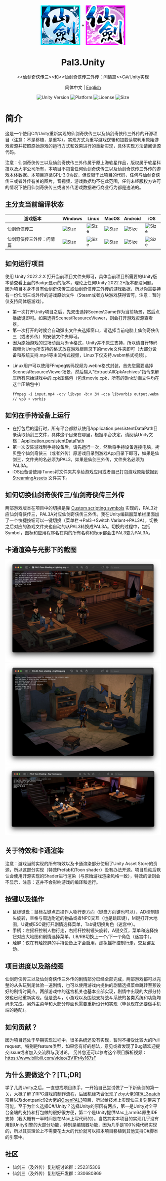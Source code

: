 <p align="center">
  <img width="128" align="center" src="Assets/Resources/UI/game-icon-PAL3.png">
  +
  <img width="128" align="center" src="Assets/Resources/UI/game-icon-PAL3A.png">
</p>
<h1 align="center">
  Pal3.Unity
</h1>
<p align="center">
  <<仙剑奇侠传三>>和<<仙剑奇侠传三外传：问情篇>>C#/Unity实现
</p>
<p align="center">
  简体中文 | <a href="README.en-US.md">English</a>
</p>
<p align="center">
  <a style="text-decoration:none">
    <img src="https://img.shields.io/badge/unity-2022.2.12-blue?style=flat-square" alt="Unity Version" />
  </a>
  <a style="text-decoration:none">
    <img src="https://img.shields.io/badge/platform-Linux%20%7C%20Win%20%7C%20Mac%20%7C%20iOS%20%7C%20Android-orange?style=flat-square" alt="Platform" />
  </a>
  <a style="text-decoration:none">
    <img src="https://img.shields.io/badge/license-GPL--3.0-green?style=flat-square" alt="License" />
  </a>
  <a style="text-decoration:none">
    <img src="https://img.shields.io/github/repo-size/jasonstein/pal3.unity?style=flat-square" alt="Size" />
  </a>
</p>

# 简介
这是一个使用C#/Unity重新实现的仙剑奇侠传三以及仙剑奇侠传三外传的开源项目（注意：不是移植，是重写）。实现方式为重写游戏逻辑和加载读取利用原始游戏资源并按照原始游戏的运行方式和效果进行的重新实现，具体实现方法请阅读源代码。

注意：仙剑奇侠传三以及仙剑奇侠传三外传属于原上海软星作品，版权属于软星科技以及大宇公司所有，本项目不包含任何仙剑奇侠传三以及仙剑奇侠传三外传的游戏本体数据。本项目遵循GPL-3.0协议，但仅限于此项目的代码，任何与仙剑奇侠传三或者外传有关的图片，音视频，游戏数据均不在此范围，任何未经版权方许可的情况下使用仙剑奇侠传三或者外传游戏数据进行商业行为都是违法的。

## 主分支当前编译状态
| 游戏版本                 | Windows | Linux | MacOS | Android | iOS |
|-------------------------|---------|-------|-------|---------|-----|
| 仙剑奇侠传三 | <a style="text-decoration:none" href="https://github.com/0x7c13/Pal3.Unity/actions/workflows/build-pal3-mono-windows.yml"><img src="https://img.shields.io/github/actions/workflow/status/0x7c13/Pal3.Unity/build-pal3-mono-windows.yml" alt="Size" /></a> | <a style="text-decoration:none" href="https://github.com/0x7c13/Pal3.Unity/actions/workflows/build-pal3-mono-linux.yml"><img src="https://img.shields.io/github/actions/workflow/status/0x7c13/Pal3.Unity/build-pal3-mono-linux.yml" alt="Size" /></a> | <a style="text-decoration:none" href="https://github.com/0x7c13/Pal3.Unity/actions/workflows/build-pal3-mono-macos.yml"><img src="https://img.shields.io/github/actions/workflow/status/0x7c13/Pal3.Unity/build-pal3-mono-macos.yml" alt="Size" /></a> | <a style="text-decoration:none" href="https://github.com/0x7c13/Pal3.Unity/actions/workflows/build-pal3-mono-android.yml"><img src="https://img.shields.io/github/actions/workflow/status/0x7c13/Pal3.Unity/build-pal3-mono-android.yml" alt="Size" /></a> | <a style="text-decoration:none" href="https://github.com/0x7c13/Pal3.Unity/actions/workflows/build-pal3-mono-ios.yml"><img src="https://img.shields.io/github/actions/workflow/status/0x7c13/Pal3.Unity/build-pal3-mono-ios.yml" alt="Size" /></a> |
| 仙剑奇侠传三外传：问情篇 | <a style="text-decoration:none" href="https://github.com/0x7c13/Pal3.Unity/actions/workflows/build-pal3a-mono-windows.yml"><img src="https://img.shields.io/github/actions/workflow/status/0x7c13/Pal3.Unity/build-pal3a-mono-windows.yml" alt="Size" /></a> | <a style="text-decoration:none" href="https://github.com/0x7c13/Pal3.Unity/actions/workflows/build-pal3a-mono-linux.yml"><img src="https://img.shields.io/github/actions/workflow/status/0x7c13/Pal3.Unity/build-pal3a-mono-linux.yml" alt="Size" /></a> | <a style="text-decoration:none" href="https://github.com/0x7c13/Pal3.Unity/actions/workflows/build-pal3a-mono-macos.yml"><img src="https://img.shields.io/github/actions/workflow/status/0x7c13/Pal3.Unity/build-pal3a-mono-macos.yml" alt="Size" /></a> | <a style="text-decoration:none" href="https://github.com/0x7c13/Pal3.Unity/actions/workflows/build-pal3a-mono-android.yml"><img src="https://img.shields.io/github/actions/workflow/status/0x7c13/Pal3.Unity/build-pal3a-mono-android.yml" alt="Size" /></a> | <a style="text-decoration:none" href="https://github.com/0x7c13/Pal3.Unity/actions/workflows/build-pal3a-mono-ios.yml"><img src="https://img.shields.io/github/actions/workflow/status/0x7c13/Pal3.Unity/build-pal3a-mono-ios.yml" alt="Size" /></a> |

## 如何运行项目
使用 Unity 2022.2.X 打开当前项目文件夹即可，具体当前项目所需要的Unity版本请查看上面的Badge显示的版本，理论上任何Unity 2022.2+版本都没问题。
因为项目本身不含有仙剑奇侠传三或仙剑奇侠传三外传的游戏数据，所以你需要持有一份仙剑三或外传的游戏原始文件（Steam或者方块游戏获得皆可，注意：暂时仅支持简体版游戏）。
- 第一次打开Unity项目之后，先双击选择Scenes\Game作为当前场景，然后点播放键即可。如果选择Scenes\ResourceViewer，则会打开游戏资源查看器。
- 第一次打开的时候会自动弹出文件夹选择窗口，请选择当前电脑上仙剑奇侠传三（或者外传）的安装文件夹即可。
- 因为原始游戏的过场动画为Bink格式，Unity并不原生支持，所以请自行转码视频为Unity所支持的格式放在游戏根目录下的movie文件夹即可（大部分设备和系统支持.mp4等主流格式视频，Linux下仅支持.webm格式视频）。
* Linux用户可以使用FFmpeg转码视频为.webm格式封装，首先您需要选择Scenes\ResourceViewer场景，然后输入"ExtractAllCpkArchives"指令来解压所有原始游戏中的.cpk压缩包（包含movie.cpk，所有的Bink动画文件均在这个压缩包中）
  ```
  ffmpeg -i input.mp4 -c:v libvpx -b:v 3M -c:a libvorbis output.webm  // vp8 + vorbis
  ```

## 如何在手持设备上运行
- 在打包后的运行时，所有平台都默认使用Application.persistentDataPath目录读取仙剑三文件，具体这个目录在哪里，根据平台决定，请阅读Unity文档：[Application.persistentDataPath](https://docs.unity3d.com/2022.2/Documentation/ScriptReference/Application-persistentDataPath.html)
- 第一次安装游戏到手持设备后，请先运行一次，然后将手持设备连接电脑，拷贝整个仙剑奇侠三（或者外传）原游戏目录到游戏App目录下即可，如果是仙剑三，文件夹的名必须为PAL3，如果是仙剑三外传，文件夹名必须为PAL3A。
- iOS设备请使用iTunes将文件夹共享给游戏应用或者自己打包游戏原始数据到 [StreamingAssets](https://docs.unity3d.com/2022.2/Documentation/Manual/StreamingAssets.html) 文件夹下。

## 如何切换仙剑奇侠传三/仙剑奇侠传三外传
两部游戏版本在项目中的切换是靠 [Custom scripting symbols](https://docs.unity3d.com/2022.2/Documentation/Manual/CustomScriptingSymbols.html) 实现的，PAL3对应仙剑奇侠传三，PAL3A对应仙剑奇侠传三外传。我在Unity编辑器菜单栏里面加了一个快捷按钮可以一键切换（菜单栏->Pal3->Switch Variant->PAL3A），切换之后对应的游戏文件夹也自动的从PAL3转换成PAL3A。切换的过程中，包括Symbol，图标和应用程序名在内的所有名称和标示都会由PAL3变为PAL3A。

## 卡通渲染与光影下的截图
![PAL3 卡通渲染+光影](Screenshots/PAL3_ToonShading_Lighting.png?raw=true)
![PAL3A 卡通渲染+光影](Screenshots/PAL3A_ToonShading_Lighting.png?raw=true)
![PAL3 卡通渲染+光追](Screenshots/PAL3_ToonShading_RayTracing.png?raw=true)

## 关于特效和卡通渲染
注意：游戏当前实现的所有特效以及卡通渲染部分使用了Unity Asset Store的资源，所以这部分实现（特效Prefab和Toon shader）没有办法开源。项目启动后默认会使用开源实现的Shader进行渲染（与原始游戏渲染风格一致），特效的话则会不显示，注意：这并不会影响游戏的编译和运行。

## 按键以及操作
- 鼠标键盘：鼠标左键点击操作人物行走方向（键盘方向键也可以），AD控制镜头旋转，空格与周边附近的物品或者NPC交互（也是跳跃键），M键打开大地图，U键或ESC键打开剧情选择菜单，Tab键切换角色（迷宫中）。
- 手柄：左摇杆控制人物行走，右摇杆控制镜头旋转，A键交互，菜单和选择按钮对应大地图和剧情选择菜单，LB/RB切换上一个/下一个角色（迷宫中）。
- 触屏：仅在有触摸屏的手持设备上才会启用，虚拟摇杆控制行走，交互键互动。

## 项目进度以及路线图
仙剑奇侠传三以及仙剑奇侠传三外传的剧情部分已经全部完成，两部游戏都可以完整的从头玩到尾体验一遍剧情，也可以使用游戏内提供的剧情选择菜单跳转至预设好的剧情时间点。两部游戏中的迷宫机关也基本全部实现，剧情中出现的大部分特效也已经重新实现。但是战斗，小游戏以及围绕支持战斗系统的各类系统和功能均尚未完成。另外主菜单和大部分界面也需要重新设计和实现（毕竟现在还要做手机端的适配）。

## 如何贡献？
因为项目还处于早期实现过程中，很多系统还没有实现，暂时不接受比较大的Pull request，特别是feature类型，如果您有好的想法，意见或者发现了Bug请欢迎提交issue或者加入交流群与我讨论。
另外您还可以参考这个项目解析视频：https://www.bilibili.com/video/BV1Pr4y167sF

## 为什么要做这个？[TL;DR]
学了几周Unity之后，一直想找项目练手，一开始自己尝试做了一下新仙剑的第一关，大概了解了RPG游戏的制作流程，后因机缘巧合发现了zby大佬的[PAL3patch](https://github.com/zhangboyang/PAL3patch)项目以及dontpanic92大佬的[OpenPAL3](https://github.com/dontpanic92/OpenPAL3)项目，所以给技术上实现仙三复刻带来了可能。至于为什么选择C#/Unity？选择Unity的原因有两点，第一是Unity对全平台全端的支持和打包做的很好很方便，第二个是Unity提供Mac上arm64原生IDE支持（我大概有一半时间是在Mac上写代码的）。当然其实本项目的实现几乎没有用到Unity引擎的大部分功能，特别是编辑器功能，因为几乎是100%纯代码实现的，所以其实理论上不需要花太大的代价就可以把本项目移植到其他支持C#脚本的引擎中。

## 社区
* 仙剑三（及外传）复刻版讨论群：252315306
* 仙剑三（及外传）复刻版开发群：330680869
